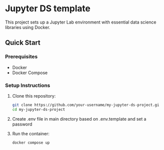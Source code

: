 # Jupyter DS template

This project sets up a Jupyter Lab environment with essential data science libraries using Docker.

## Quick Start

### Prerequisites

- Docker
- Docker Compose

### Setup Instructions

1. Clone this repository:

   ```bash
   git clone https://github.com/your-username/my-jupyter-ds-project.git
   cd my-jupyter-ds-project
2. Create .env file in main directory based on .env.template and set a password
3. Run the container:
   ```bash
   docker compose up
